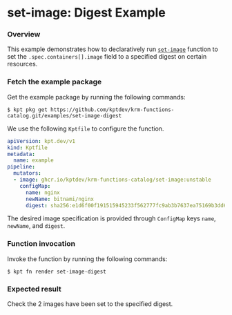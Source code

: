 # set-image: Digest Example

### Overview

This example demonstrates how to declaratively run [`set-image`] function
to set the `.spec.containers[].image` field to a specified digest on certain
resources.

### Fetch the example package

Get the example package by running the following commands:

```shell
$ kpt pkg get https://github.com/kptdev/krm-functions-catalog.git/examples/set-image-digest
```

We use the following `Kptfile` to configure the function.

```yaml
apiVersion: kpt.dev/v1
kind: Kptfile
metadata:
  name: example
pipeline:
  mutators:
  - image: ghcr.io/kptdev/krm-functions-catalog/set-image:unstable
    configMap:
      name: nginx
      newName: bitnami/nginx
      digest: sha256:e1d6f00f191515945233f562777fc9ab3b7637ea75169b3dd628d46c9b24400f
```

The desired image specification is provided through `ConfigMap` keys `name`,
`newName`, and `digest`.

### Function invocation

Invoke the function by running the following commands:

```shell
$ kpt fn render set-image-digest
```

### Expected result

Check the 2 images have been set to the specified digest.

[`set-image`]: https://catalog.kpt.dev/set-image/v0.1/
